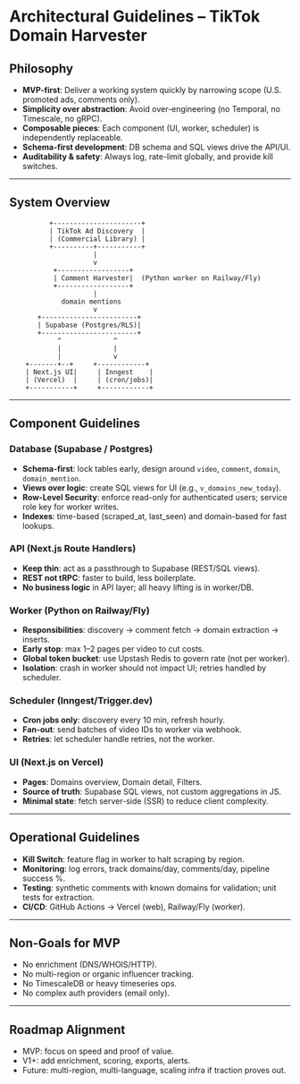 # Architectural Guidelines – TikTok Domain Harvester

## Philosophy

- **MVP-first**: Deliver a working system quickly by narrowing scope (U.S. promoted ads, comments only).
- **Simplicity over abstraction**: Avoid over-engineering (no Temporal, no Timescale, no gRPC).
- **Composable pieces**: Each component (UI, worker, scheduler) is independently replaceable.
- **Schema-first development**: DB schema and SQL views drive the API/UI.
- **Auditability & safety**: Always log, rate-limit globally, and provide kill switches.

---

## System Overview

```
          +----------------------+
          | TikTok Ad Discovery  |
          | (Commercial Library) |
          +----------+-----------+
                     |
                     v
           +------------------+
           | Comment Harvester|  (Python worker on Railway/Fly)
           +------------------+
                     |
             domain mentions
                     v
       +------------------------+
       | Supabase (Postgres/RLS)|
       +------------------------+
            ^             ^
            |             |
            |             v
    +-------+--+     +------------+
    | Next.js UI|     | Inngest    |
    | (Vercel)  |     | (cron/jobs)|
    +-----------+     +------------+
```

---

## Component Guidelines

### Database (Supabase / Postgres)

- **Schema-first**: lock tables early, design around `video`, `comment`, `domain`, `domain_mention`.
- **Views over logic**: create SQL views for UI (e.g., `v_domains_new_today`).
- **Row-Level Security**: enforce read-only for authenticated users; service role key for worker writes.
- **Indexes**: time-based (scraped_at, last_seen) and domain-based for fast lookups.

### API (Next.js Route Handlers)

- **Keep thin**: act as a passthrough to Supabase (REST/SQL views).
- **REST not tRPC**: faster to build, less boilerplate.
- **No business logic** in API layer; all heavy lifting is in worker/DB.

### Worker (Python on Railway/Fly)

- **Responsibilities**: discovery → comment fetch → domain extraction → inserts.
- **Early stop**: max 1–2 pages per video to cut costs.
- **Global token bucket**: use Upstash Redis to govern rate (not per worker).
- **Isolation**: crash in worker should not impact UI; retries handled by scheduler.

### Scheduler (Inngest/Trigger.dev)

- **Cron jobs only**: discovery every 10 min, refresh hourly.
- **Fan-out**: send batches of video IDs to worker via webhook.
- **Retries**: let scheduler handle retries, not the worker.

### UI (Next.js on Vercel)

- **Pages**: Domains overview, Domain detail, Filters.
- **Source of truth**: Supabase SQL views, not custom aggregations in JS.
- **Minimal state**: fetch server-side (SSR) to reduce client complexity.

---

## Operational Guidelines

- **Kill Switch**: feature flag in worker to halt scraping by region.
- **Monitoring**: log errors, track domains/day, comments/day, pipeline success %.
- **Testing**: synthetic comments with known domains for validation; unit tests for extraction.
- **CI/CD**: GitHub Actions → Vercel (web), Railway/Fly (worker).

---

## Non-Goals for MVP

- No enrichment (DNS/WHOIS/HTTP).
- No multi-region or organic influencer tracking.
- No TimescaleDB or heavy timeseries ops.
- No complex auth providers (email only).

---

## Roadmap Alignment

- MVP: focus on speed and proof of value.
- V1+: add enrichment, scoring, exports, alerts.
- Future: multi-region, multi-language, scaling infra if traction proves out.
